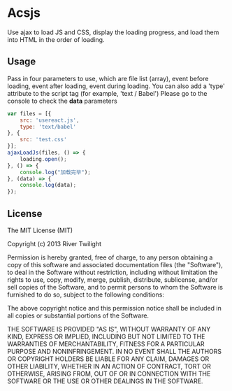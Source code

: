 # Acsjs
Use ajax to load JS and CSS, display the loading progress, and load them into HTML in the order of loading.

## Usage
Pass in four parameters to use, which are file list (array), event before loading, event after loading, event during loading.
You can also add a 'type' attribute to the script tag (for example, 'text / Babel')
Please go to the console to check the **data** parameters
```javascript
var files = [{
	src: 'usereact.js',
	type: 'text/babel'
}, {
	src: 'test.css'
}];
ajaxLoadJs(files, () => {
	loading.open();
}, () => {
	console.log("加载完毕");
}, (data) => {
	console.log(data);
});
```

## License
The MIT License (MIT)

Copyright (c) 2013 River Twilight

Permission is hereby granted, free of charge, to any person obtaining a copy of this software and associated documentation files (the "Software"), to deal in the Software without restriction, including without limitation the rights to use, copy, modify, merge, publish, distribute, sublicense, and/or sell copies of the Software, and to permit persons to whom the Software is furnished to do so, subject to the following conditions:

The above copyright notice and this permission notice shall be included in all copies or substantial portions of the Software.

THE SOFTWARE IS PROVIDED "AS IS", WITHOUT WARRANTY OF ANY KIND, EXPRESS OR IMPLIED, INCLUDING BUT NOT LIMITED TO THE WARRANTIES OF MERCHANTABILITY, FITNESS FOR A PARTICULAR PURPOSE AND NONINFRINGEMENT. IN NO EVENT SHALL THE AUTHORS OR COPYRIGHT HOLDERS BE LIABLE FOR ANY CLAIM, DAMAGES OR OTHER LIABILITY, WHETHER IN AN ACTION OF CONTRACT, TORT OR OTHERWISE, ARISING FROM, OUT OF OR IN CONNECTION WITH THE SOFTWARE OR THE USE OR OTHER DEALINGS IN THE SOFTWARE.
